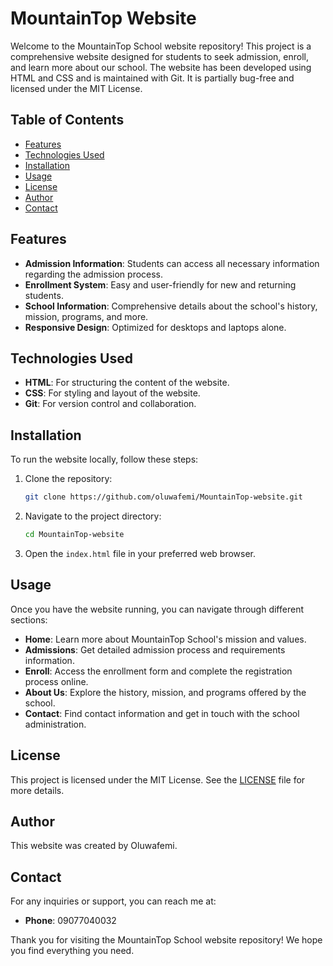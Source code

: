 # MountainTop Website

Welcome to the MountainTop School website repository! This project is a comprehensive website designed for students to seek admission, enroll, and learn more about our school. The website has been developed using HTML and CSS and is maintained with Git. It is partially bug-free and licensed under the MIT License.

## Table of Contents

- [Features](#features)
- [Technologies Used](#technologies-used)
- [Installation](#installation)
- [Usage](#usage)
- [License](#license)
- [Author](#author)
- [Contact](#contact)

## Features

- **Admission Information**: Students can access all necessary information regarding the admission process.
- **Enrollment System**: Easy and user-friendly for new and returning students.
- **School Information**: Comprehensive details about the school's history, mission, programs, and more.
- **Responsive Design**: Optimized for desktops and laptops alone.

## Technologies Used

- **HTML**: For structuring the content of the website.
- **CSS**: For styling and layout of the website.
- **Git**: For version control and collaboration.

## Installation

To run the website locally, follow these steps:

1. Clone the repository:
    ```bash
    git clone https://github.com/oluwafemi/MountainTop-website.git
    ```
2. Navigate to the project directory:
    ```bash
    cd MountainTop-website
    ```
3. Open the `index.html` file in your preferred web browser.

## Usage

Once you have the website running, you can navigate through different sections:

- **Home**: Learn more about MountainTop School's mission and values.
- **Admissions**: Get detailed admission process and requirements information.
- **Enroll**: Access the enrollment form and complete the registration process online.
- **About Us**: Explore the history, mission, and programs offered by the school.
- **Contact**: Find contact information and get in touch with the school administration.

## License

This project is licensed under the MIT License. See the [LICENSE](LICENSE) file for more details.

## Author

This website was created by Oluwafemi.

## Contact

For any inquiries or support, you can reach me at:

- **Phone**: 09077040032

Thank you for visiting the MountainTop School website repository! We hope you find everything you need.
